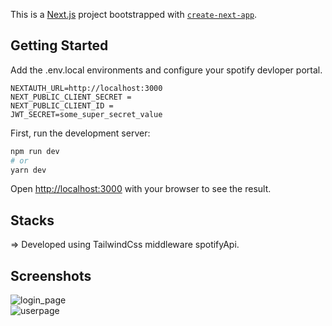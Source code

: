 This is a [Next.js](https://nextjs.org/) project bootstrapped with [`create-next-app`](https://github.com/vercel/next.js/tree/canary/packages/create-next-app).

## Getting Started

Add the .env.local environments and configure your spotify devloper portal.

```
NEXTAUTH_URL=http://localhost:3000
NEXT_PUBLIC_CLIENT_SECRET = 
NEXT_PUBLIC_CLIENT_ID = 
JWT_SECRET=some_super_secret_value
```

First, run the development server:

```bash
npm run dev
# or
yarn dev
```

Open [http://localhost:3000](http://localhost:3000) with your browser to see the result.


## Stacks
=> Developed using TailwindCss middleware spotifyApi.

## Screenshots
![login_page](https://i.imgur.com/HHyATNs.png) <br>
![userpage](https://i.imgur.com/yX6RHbz.png)
